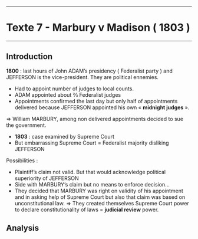 ***
# Texte 7 - Marbury v Madison ( 1803 )
***
## Introduction 

**1800** : last hours of John ADAM’s presidency ( Federalist party ) and JEFFERSON is the vice-president. They are political ennemies. 
- Had to appoint number of judges to local counts. 
- ADAM appointed about ⅔ Federalist judges 
- Appointments confirmed the last day but only half of appointments delivered because JEFFERSON appointed his own « **midnight judges** ». 

⇒ William MARBURY, among non delivered appointments decided to sue the government.
- **1803** : case examined by Supreme Court 
- But embarrassing Supreme Court = Federalist majority disliking JEFFERSON 

Possibilities : 
- Plaintiff’s claim not valid. But that would acknowledge political superiority of JEFFERSON 
- Side with MARBURY’s claim but no means to enforce decision…
- They decided that MARBURY was right on validity of his appointment and in asking help of Supreme Court but also that claim was based on unconstitutional law. 
⇒ They created themselves Supreme Court power to declare constitutionality of laws = **judicial review** power. 

## Analysis 




